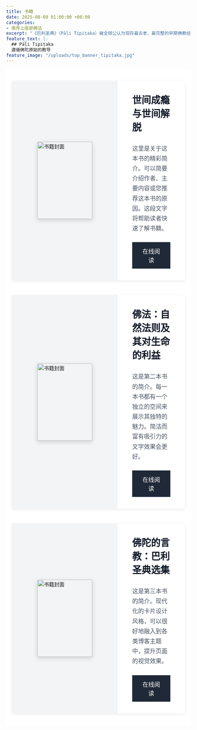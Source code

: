 ```yaml
---
title: 书籍
date: 2025-08-09 01:00:00 +08:00
categories:
- 南传上座部佛法
excerpt: "《巴利圣典》（Pāḷi Tipiṭaka）被全球公认为现存最古老、最完整的早期佛教经典，其使用的巴利语是与佛陀本人所用方言最接近的语言。这意味着它最大限度地保留了佛陀教诲的原始风貌和精确内涵。其内容源自佛陀入灭后，由大迦叶尊者等五百位亲传弟子首次结集确认，传承谱系清晰、严谨可靠。阅读《巴利圣典》，就是最直接地聆听佛陀的声音。"
feature_text: |-
  ## Pāḷi Tipiṭaka
  遵循佛陀原始的教导
feature_image: "/uploads/top_banner_tipitaka.jpg"
---
```


<div style="display:flex;flex-direction:column;align-items:center;padding:2rem 1rem;background-color:#ffffff;">
<div style="background-color:#ffffff;box-shadow:0 2px 8px rgba(0,0,0,0.08);overflow:hidden;display:flex;flex-direction:row;width:100%;max-width:800px;margin-bottom:2.5rem;transition:box-shadow .3s ease;" onmouseover="this.style.boxShadow='0 5px 15px rgba(0,0,0,0.12)';" onmouseout="this.style.boxShadow='0 2px 8px rgba(0,0,0,0.08)';"><div style="width:240px;flex-shrink:0;background-color:#f3f4f6;display:flex;align-items:center;justify-content:center;padding:1.5rem;"><img src="https://placehold.co/150x210/3B82F6/FFFFFF?text=封面" alt="书籍封面" style="width:150px;height:210px;object-fit:cover;box-shadow:0 4px 12px rgba(0,0,0,0.15);"></div><div style="padding:2rem 2.5rem;display:flex;flex-direction:column;justify-content:center;flex-grow:1;"><h3 style="margin-top:0;margin-bottom:.75rem;font-size:1.6rem;font-weight:600;color:#111827;">世间成瘾与世间解脱</h3><p style="font-size:1rem;line-height:1.7;color:#4b5563;margin-bottom:1.5rem;">这里是关于这本书的精彩简介。可以简要介绍作者、主要内容或您推荐这本书的原因。这段文字将帮助读者快速了解书籍。</p><div style="margin-top:auto;"><a href="#" target="_blank" rel="noopener noreferrer" style="text-decoration:none;padding:.75rem 1.75rem;font-size:1rem;font-weight:500;text-align:center;display:inline-block;background-color:#1f2937;color:#ffffff;transition:background-color .2s ease;" onmouseover="this.style.backgroundColor='#374151'" onmouseout="this.style.backgroundColor='#1f2937'">在线阅读</a></div></div></div>
<div style="background-color:#ffffff;box-shadow:0 2px 8px rgba(0,0,0,0.08);overflow:hidden;display:flex;flex-direction:row;width:100%;max-width:800px;margin-bottom:2.5rem;transition:box-shadow .3s ease;" onmouseover="this.style.boxShadow='0 5px 15px rgba(0,0,0,0.12)';" onmouseout="this.style.boxShadow='0 2px 8px rgba(0,0,0,0.08)';"><div style="width:240px;flex-shrink:0;background-color:#f3f4f6;display:flex;align-items:center;justify-content:center;padding:1.5rem;"><img src="/uploads/buddhadhamma/includes/images/buddhadhamma-cover-front.jpg" alt="书籍封面" style="width:150px;height:210px;object-fit:cover;box-shadow:0 4px 12px rgba(0,0,0,0.15);"></div><div style="padding:2rem 2.5rem;display:flex;flex-direction:column;justify-content:center;flex-grow:1;"><h3 style="margin-top:0;margin-bottom:.75rem;font-size:1.6rem;font-weight:600;color:#111827;">佛法：自然法则及其对生命的利益</h3><p style="font-size:1rem;line-height:1.7;color:#4b5563;margin-bottom:1.5rem;">这是第二本书的简介。每一本书都有一个独立的空间来展示其独特的魅力。简洁而富有吸引力的文字效果会更好。</p><div style="margin-top:auto;"><a href="/buddhadhamma/" target="_blank" rel="noopener noreferrer" style="text-decoration:none;padding:.75rem 1.75rem;font-size:1rem;font-weight:500;text-align:center;display:inline-block;background-color:#1f2937;color:#ffffff;transition:background-color .2s ease;" onmouseover="this.style.backgroundColor='#374151'" onmouseout="this.style.backgroundColor='#1f2937'">在线阅读</a></div></div></div>
<div style="background-color:#ffffff;box-shadow:0 2px 8px rgba(0,0,0,0.08);overflow:hidden;display:flex;flex-direction:row;width:100%;max-width:800px;transition:box-shadow .3s ease;" onmouseover="this.style.boxShadow='0 5px 15px rgba(0,0,0,0.12)';" onmouseout="this.style.boxShadow='0 2px 8px rgba(0,0,0,0.08)';"><div style="width:240px;flex-shrink:0;background-color:#f3f4f6;display:flex;align-items:center;justify-content:center;padding:1.5rem;"><img src="/uploads/buddhawords/cover.jpg" alt="书籍封面" style="width:150px;height:210px;object-fit:cover;box-shadow:0 4px 12px rgba(0,0,0,0.15);"></div><div style="padding:2rem 2.5rem;display:flex;flex-direction:column;justify-content:center;flex-grow:1;"><h3 style="margin-top:0;margin-bottom:.75rem;font-size:1.6rem;font-weight:600;color:#111827;">佛陀的言教：巴利圣典选集</h3><p style="font-size:1rem;line-height:1.7;color:#4b5563;margin-bottom:1.5rem;">这是第三本书的简介。现代化的卡片设计风格，可以很好地融入到各类博客主题中，提升页面的视觉效果。</p><div style="margin-top:auto;"><a href="/buddhawords/" target="_blank" rel="noopener noreferrer" style="text-decoration:none;padding:.75rem 1.75rem;font-size:1rem;font-weight:500;text-align:center;display:inline-block;background-color:#1f2937;color:#ffffff;transition:background-color .2s ease;" onmouseover="this.style.backgroundColor='#374151'" onmouseout="this.style.backgroundColor='#1f2937'">在线阅读</a></div></div></div>
</div>

